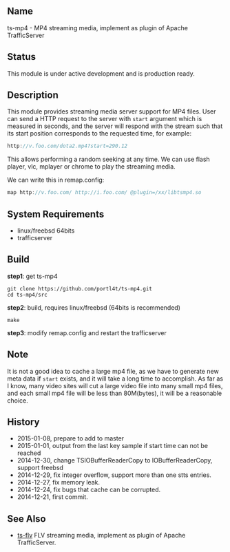 
## Name
ts-mp4 - MP4 streaming media, implement as plugin of Apache TrafficServer

## Status
This module is under active development and is production ready.

## Description
This module provides streaming media server support for MP4 files. User can send a HTTP request to the server with `start` argument which is measured in seconds, and the server will respond with the stream such that its start position corresponds to the requested time, for example:

```c
http://v.foo.com/dota2.mp4?start=290.12
```

This allows performing a random seeking at any time. We can use flash player, vlc, mplayer or chrome to play the streaming media. 

We can write this in remap.config:

```c
map http://v.foo.com/ http://i.foo.com/ @plugin=/xx/libtsmp4.so
```

## System Requirements
* linux/freebsd 64bits
* trafficserver

## Build
**step1**: get ts-mp4

    git clone https://github.com/portl4t/ts-mp4.git
    cd ts-mp4/src

**step2**: build, requires linux/freebsd (64bits is recommended)

    make

**step3**: modify remap.config and restart the trafficserver

## Note
It is not a good idea to cache a large mp4 file, as we have to generate new meta data if `start` exists, and it will take a long time to accomplish. As far as I know, many video sites will cut a large video file into many small mp4 files, and each small mp4 file will be less than 80M(bytes), it will be a reasonable choice.

## History
* 2015-01-08, prepare to add to master
* 2015-01-01, output from the last key sample if start time can not be reached
* 2014-12-30, change TSIOBufferReaderCopy to IOBufferReaderCopy, support freebsd
* 2014-12-29, fix integer overflow, support more than one stts entries.
* 2014-12-27, fix memory leak.
* 2014-12-24, fix bugs that cache can be corrupted.
* 2014-12-21, first commit.

## See Also
* [ts-flv](https://github.com/portl4t/ts-flv) FLV streaming media, implement as plugin of Apache TrafficServer.

